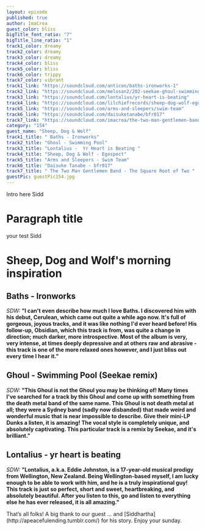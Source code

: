 ```yaml
---
layout: episode
published: true
author: ImaCrea
guest_color: bliss
bigTitle_font_ratio: "7"
bigTitle_line_ratio: "1"
track1_color: dreamy
track2_color: dreamy
track3_color: dreamy
track4_color: bliss
track5_color: bliss
track6_color: trippy
track7_color: vibrant
track1_link: "https://soundcloud.com/anticon/baths-ironworks-1"
track2_link: "https://soundcloud.com/melosan2/202-seekae-ghoul-swimming-pool"
track3_link: "https://soundcloud.com/lontalius/yr-heart-is-beating"
track4_link: "https://soundcloud.com/lilchiefrecords/sheep-dog-wolf-egospect"
track5_link: "https://soundcloud.com/arms-and-sleepers/swim-team"
track6_link: "https://soundcloud.com/daisuketanabe/bfr017"
track7_link: "https://soundcloud.com/imacrea/the-two-man-gentlemen-band-the-square-root-of-two"
category: "154"
guest_name: "Sheep, Dog & Wolf"
track1_title: " Baths - Ironworks"
track2_title: "Ghoul - Swimming Pool"
track3_title: "Lontalius -  Yr Heart is Beating "
track4_title: "Sheep, Dog & Wolf - Egospect"
track5_title: "Arms and Sleepers - Swim Team"
track6_title: "Daisuke Tanabe - bfr017"
track7_title: " The Two Man Gentlemen Band - The Square Root of Two "
guestPic: guestPic154.jpg
---
```


<p id="introduction">
Intro here Sidd</p>
 
# Paragraph title
 
your test Sidd

# Sheep, Dog and Wolf's morning inspiration

## Baths - Ironworks
_SDW:_ **"**I can't even describe how much I love Baths. I discovered him with his debut, Cerulean, which came out quite a while ago now. It's full of gorgeous, joyous tracks, and it was like nothing I'd ever heard before! His follow-up, Obsidian, which this track is from, was quite a change in direction; much darker, more introspective. Most of the album is very, very intense, at times deeply depressive and at others raw and abrasive - this track is one of the more relaxed ones however, and I just bliss out every time I hear it.**"**
 
## Ghoul - Swimming Pool (Seekae remix)
_SDW:_ **"**This Ghoul is not the Ghoul you may be thinking of! Many times I've searched for a track by this Ghoul and come up with something from the death metal band of the same name. This Ghoul is not death metal at all; they were a Sydney band (sadly now disbanded) that made weird and wonderful music that is near impossible to describe. Give their mini-LP Dunks a listen, it is amazing! The vocal style is completely unique, and absolutely captivating.
This particular track is a remix by Seekae, and it's brilliant.**"**
 
## Lontalius - yr heart is beating
_SDW:_ **"**Lontalius, a.k.a. Eddie Johnston, is a 17-year-old musical prodigy from Wellington, New Zealand. Being Wellington-based myself, I am lucky enough to be able to work with him, and he is a truly inspirational guy! This track is just so perfect, short and sweet, heartbreaking, and absolutely beautiful. After you listen to this, go and listen to everything else he has ever released, it is all amazing.**"**
 
<p id="outroduction">
That’s all folks! A big thank to our guest ... and [Siddhartha](http://apeacefulending.tumblr.com/) for his story. Enjoy your sunday.
</p>